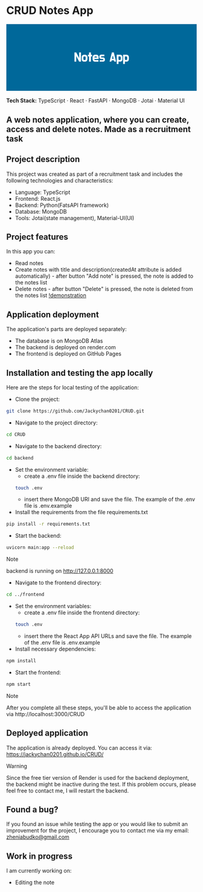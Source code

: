 # CRUD Notes App
![NotesAppLogo](/Docs/NotesApp.png)

**Tech Stack:** TypeScript · React · FastAPI · MongoDB · Jotai · Material UI

## A web notes application, where you can create, access and delete notes. Made as a recruitment task

## Project description
This project was created as part of a recruitment task and includes the following technologies and characteristics:
* Language:  TypeScript
* Frontend: React.js
* Backend: Python(FatsAPI framework)
* Database:  MongoDB
* Tools:  Jotai(state management),  Material-UI(UI)

## Project features
In this app you can:
* Read notes
* Create notes with title and description(createdAt attribute is added automatically) - after button "Add note" is pressed, the note is added to the notes list
* Delete notes - after button "Delete" is pressed, the note is deleted from the notes list
[!demonstration](/Docs/demonstration.gif)

## Application deployment
The application's parts are deployed separately: 
- The database is on MongoDB Atlas 
- The backend is deployed on render.com 
- The frontend is deployed on GitHub Pages

## Installation and testing the app locally
Here are the steps for local testing of the application:
- Clone the project:
```bash
git clone https://github.com/Jackychan0201/CRUD.git
```
- Navigate to the project directory:
```bash
cd CRUD
```
- Navigate to the backend directory:
```bash
cd backend
```
- Set the environment variable:
    - create a .env file inside the backend directory:
    ```bash
    touch .env
    ```
    - insert there MongoDB URI and save the file. The example of the .env file is .env.example
- Install the requirements from the file requirements.txt
```bash
pip install -r requirements.txt
```
- Start the backend:
```bash
uvicorn main:app --reload
```
>[!NOTE]
>
>backend is running on http://127.0.0.1:8000
- Navigate to the frontend directory:
```bash
cd ../frontend
```
- Set the environment variables:
    - create a .env file inside the frontend directory:
    ```bash
    touch .env
    ```
    - insert there the React App API URLs and save the file. The example of the .env file is .env.example
- Install necessary dependencies:
```bash
npm install
```
- Start the frontend:
```bash
npm start
```
>[!NOTE]
>
>After you complete all these steps, you'll be able to access the application via http://localhost:3000/CRUD

## Deployed application
The application is already deployed. You can access it via:
https://jackychan0201.github.io/CRUD/
>[!WARNING]
>
>Since the free tier version of Render is used for the backend deployment, the backend might be inactive during the test. If this problem occurs, please feel free to contact me, I will restart the backend.

## Found a bug?
If you found an issue while testing the app or you would like to submit an improvement for the project, I encourage you to contact me via my email: zheniabudko@gmail.com

## Work in progress
I am currently working on:
- Editing the note